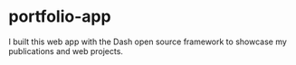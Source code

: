 # portfolio-app
I built this web app with the Dash open source framework to showcase my publications and web projects.
